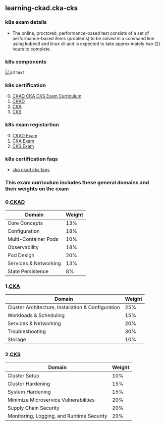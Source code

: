 ## learning-ckad.cka-cks


### k8s exam details

- The online, proctored, performance-based test consists of a set of performance-based items (problems) 
  to be solved in a command line using kubectl and linux cli and is expected to take approximately
  two (2) hours to complete.

### k8s components         
 ![alt text](./04.k8s.diagrams/Kubernetes/Architecture_Detailed_Large.png "kubernetes architecture")

### k8s certification 

0. [CKAD CKA CKS Exam Curriculum](https://github.com/cncf/curriculum)
1. [CKAD](https://www.cncf.io/certification/ckad/)
2. [CKA](https://www.cncf.io/certification/cka/)
3. [CKS](https://www.cncf.io/certification/cks/)

### k8s exam registartion
0. [CKAD Exam](https://training.linuxfoundation.org/certification/certified-kubernetes-application-developer-ckad/)
1. [CKA Exam](https://training.linuxfoundation.org/certification/certified-kubernetes-administrator-cka/)
2. [CKS Exam](https://training.linuxfoundation.org/certification/certified-kubernetes-security-specialist/)


### k8s certification faqs

  - [cka ckad cks faqs](https://docs.linuxfoundation.org/tc-docs/certification/faq-cka-ckad-cks)


### This exam curriculum includes these general domains and their weights on the exam 


### 0.[CKAD ](https://www.cncf.io/certification/ckad/)
| Domain             | Weight                                |
| ---------------- | -------------------------------------- |
|Core Concepts       |   13%   |
|Configuration       |  18%    |
|Multi-Container Pods    | 10% |
|Observability  |   18%  |
|Pod Design          |20%     |
|Services & Networking|13%|
|State Persistence|8%|

### 1.[CKA](https://training.linuxfoundation.org/certification/certified-kubernetes-administrator-cka/)
| Domain             | Weight                                |
| ---------------- | -------------------------------------- |
|Cluster Architecture, Installation & Configuration          |   25%  |
|Workloads & Scheduling          |15%     |
|Services & Networking|20%|
|Troubleshooting          | 30%    |
|Storage          | 10%    |

### 2.[CKS ](https://www.cncf.io/certification/cks/)

| Domain             | Weight                                |
| ---------------- | -------------------------------------- |
|Cluster Setup|	10%||
|Cluster Hardening|	15%|
|System Hardening|	15%|
|Minimize Microservice Vulnerabilities|	20%|
|Supply Chain Security|	20%|
|Monitoring, Logging, and Runtime Security|	20%|
